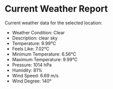 # Current Weather Report
Current weather data for the selected location:
- Weather Condition: Clear
- Description: clear sky
- Temperature: 9.99°C
- Feels Like: 7.02°C
- Minimum Temperature: 6.56°C
- Maximum Temperature: 9.99°C
- Pressure: 1014 hPa
- Humidity: 81%
- Wind Speed: 6.69 m/s
- Wind Degree: 140°
